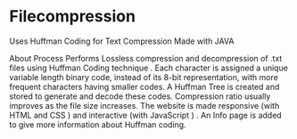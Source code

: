 # Filecompression
Uses Huffman Coding for Text Compression
Made with JAVA


About Process
Performs Lossless compression and decompression of .txt files using Huffman Coding technique .
Each character is assigned a unique variable length binary code, instead of its 8-bit representation, with more frequent characters having smaller codes. A Huffman Tree is created and stored to generate and decode these codes.
Compression ratio usually improves as the file size increases.
The website is made responsive (with HTML and CSS ) and interactive (with JavaScript ) .
An Info page is added to give more information about Huffman coding.
